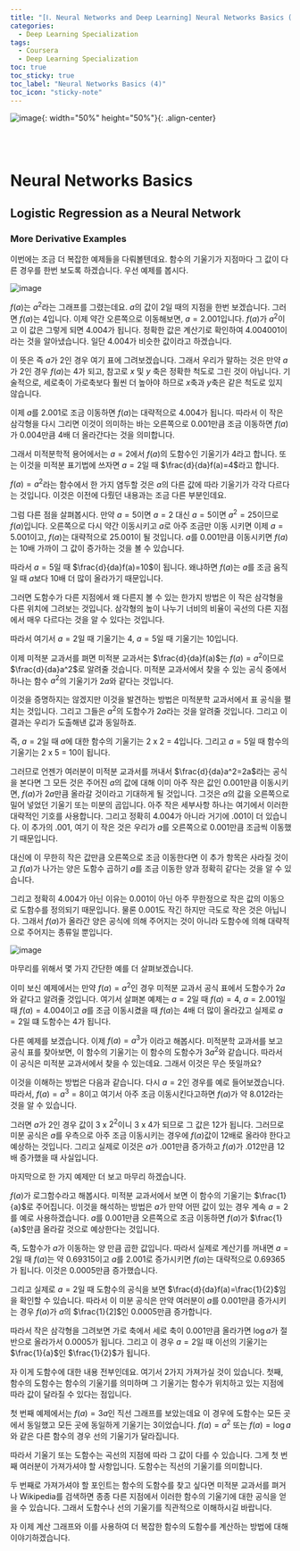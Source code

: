 ```yaml
---
title: "[Ⅰ. Neural Networks and Deep Learning] Neural Networks Basics (4)"
categories:
  - Deep Learning Specialization
tags:
  - Coursera
  - Deep Learning Specialization
toc: true
toc_sticky: true
toc_label: "Neural Networks Basics (4)"
toc_icon: "sticky-note"
---
```


![image](https://user-images.githubusercontent.com/55765292/172768350-41a6b2f0-9468-4b13-bc94-4a38f89ce5e6.png){: width="50%" height="50%"}{: .align-center}

<br><br>

# Neural Networks Basics

## Logistic Regression as a Neural Network

### More Derivative Examples
이번에는 조금 더 복잡한 예제들을 다뤄볼텐데요. 함수의 기울기가 지점마다 그 값이 다른 경우를 한번 보도록 하겠습니다. 우선 예제를 봅시다.

![image](https://user-images.githubusercontent.com/55765292/173518202-fca50226-a132-4c16-bc7f-4c527aa5f160.png)

$f(a)$는 $a^2$라는 그래프를 그렸는데요. $a$의 값이 $2$일 때의 지점을 한번 보겠습니다. 그러면 $f(a)$는 $4$입니다. 이제 약간 오른쪽으로 이동해보면, $a=2.001$입니다. $f(a)$가 $a^2$이고 이 값은 그렇게 되면 $4.004$가 됩니다. 정확한 값은 계산기로 확인하여 $4.004001$이라는 것을 알아냈습니다. 일단 4.004가 비슷한 값이라고 하겠습니다.

이 뜻은 즉 $a$가 $2$인 경우 여기 표에 그려보겠습니다. 그래서 우리가 말하는 것은 만약 $a$가 $2$인 경우 $f(a)$는 $4$가 되고, 참고로 $x$ 및 $y$ 축은 정확한 척도로 그린 것이 아닙니다. 기술적으로, 세로축이 가로축보다 훨씬 더 높아야 하므로 $x$축과 $y$축은 같은 척도로 있지 않습니다.

이제 $a$를 $2.001$로 조금 이동하면 $f(a)$는 대략적으로 $4.004$가 됩니다. 따라서 이 작은 삼각형을 다시 그리면 이것이 의미하는 바는 오른쪽으로 $0.001$만큼 조금 이동하면 $f(a)$가 $0.004$만큼 4배 더 올라간다는 것을 의미합니다.

그래서 미적분학적 용어에서는 $a=2$에서 $f(a)$의 도함수인 기울기가 $4$라고 합니다. 또는 이것을 미적분 표기법에 쓰자면 $a=2$일 때 $\frac{d}{da}f(a)=4$라고 합니다.

$f(a)=a^2$라는 함수에서 한 가지 염두할 것은 $a$의 다른 값에 따라 기울기가 각각 다르다는 것입니다. 이것은 이전에 다뤘던 내용과는 조금 다른 부분인데요.

그럼 다른 점을 살펴봅시다. 만약 $a=5$이면 $a=2$ 대신 $a=5$이면 $a^2=25$이므로 $f(a)$입니다. 오른쪽으로 다시 약간 이동시키고 $a$로 아주 조금만 이동 시키면 이제 $a=5.001$이고, $f(a)$는 대략적으로 $25.001$이 될 것입니다. $a$를 $0.001$만큼 이동시키면 $f(a)$는 10배 가까이 그 값이 증가하는 것을 볼 수 있습니다.

따라서 $a=5$일 때 $\frac{d}{da}f(a)=10$이 됩니다. 왜냐하면 $f(a)$는 $a$를 조금 움직일 때 $a$보다 10배 더 많이 올라가기 때문입니다.

그러면 도함수가 다른 지점에서 왜 다른지 볼 수 있는 한가지 방법은 이 작은 삼각형을 다른 위치에 그려보는 것입니다. 삼각형의 높이 나누기 너비의 비율이 곡선의 다른 지점에서 매우 다르다는 것을 알 수 있다는 것입니다.

따라서 여기서 $a=2$일 때 기울기는 $4$, $a=5$일 때 기울기는 $10$입니다.

이제 미적분 교과서를 펴면 미적분 교과서는 $\frac{d}{da}f(a)$는 $f(a)=a^2$이므로 $\frac{d}{da}a^2$로 알려줄 것습니다. 미적분 교과서에서 찾을 수 있는 공식 중에서 하나는 함수 $a^2$의 기울기가 $2a$와 같다는 것입니다.

이것을 증명하지는 않겠지만 이것을 발견하는 방법은 미적분학 교과서에서 표 공식을 펼치는 것입니다. 그리고 그들은 $a^2$의 도함수가 $2a$라는 것을 알려줄 것입니다. 그리고 이 결과는 우리가 도출해낸 값과 동일하죠.

즉, $a=2$일 때 $a$에 대한 함수의 기울기는 $2$ x $2$ = $4$입니다. 그리고 $a=5$일 때 함수의 기울기는 $2$ x $5$ = $10$이 됩니다.

그러므로 언젠가 여러분이 미적분 교과서를 꺼내서 $\frac{d}{da}a^2=2a$라는 공식을 본다면 그 모든 것은 주어진 $a$의 값에 대해 이미 아주 작은 값인 $0.001$만큼 이동시키면, $f(a)$가 $2a$만큼 올라갈 것이라고 기대하게 될 것입니다. 그것은 $a$의 값을 오른쪽으로 밀어 넣었던 기울기 또는 미분의 곱입니다. 아주 작은 세부사항 하나는 여기에서 이러한 대략적인 기호를 사용합니다. 그리고 정확히 $4.004$가 아니라 거기에 .001이 더 있습니다. 이 추가의 .001, 여기 이 작은 것은 우리가 $a$를 오른쪽으로 $0.001$만큼 조금씩 이동했기 때문입니다.

대신에 이 무한히 작은 값만큼 오른쪽으로 조금 이동한다면 이 추가 항목은 사라질 것이고 $f(a)$가 나가는 양은 도함수 곱하기 $a$를 조금 이동한 양과 정확히 같다는 것을 알 수 있습니다.

그리고 정확히 $4.004$가 아닌 이유는 $0.001$이 아닌 아주 무한정으로 작은 값의 이동으로 도함수를 정의되기 때문입니다. 물론 $0.001$도 작긴 하지만 극도로 작은 것은 아닙니다. 그래서 $f(a)$가 올라간 양은 공식에 의해 주어지는 것이 아니라 도함수에 의해 대략적으로 주어지는 종류일 뿐입니다.

![image](https://user-images.githubusercontent.com/55765292/173518362-cc2ee31e-b4bc-4eb2-afcf-6155c75746a8.png)

마무리를 위해서 몇 가지 간단한 예를 더 살펴보겠습니다.

이미 보신 예제에서는 만약 $f(a) = a^2$인 경우 미적분 교과서 공식 표에서 도함수가 $2a$와 같다고 알려줄 것입니다. 여기서 살펴본 예제는 $a=2$일 때 $f(a) = 4$, $a=2.001$일 때 $f(a) = 4.004$이고 $a$를 조금 이동시켰을 때 $f(a)$는 4배 더 많이 올라갔고 실제로 $a=2$일 떄 도함수는 $4$가 됩니다.

다른 예제를 보겠습니다. 이제 $f(a)=a^3$가 이라고 해봅시다. 미적분학 교과서를 보고 공식 표를 찾아보면, 이 함수의 기울기는 이 함수의 도함수가 $3a^2$와 같습니다. 따라서 이 공식은 미적분 교과서에서 찾을 수 있는데요. 그래서 이것은 무슨 뜻일까요?

이것을 이해하는 방법은 다음과 같습니다. 다시 $a=2$인 경우를 예로 들어보겠습니다. 따라서, $f(a)=a^3=8$이고 여기서 아주 조금 이동시킨다고하면 $f(a)$가 약 $8.012$라는 것을 알 수 있습니다.

그러면 $a$가 $2$인 경우 값이 $3$ x $2^2$이니 $3$ x $4$가 되므로 그 값은 $12$가 됩니다. 그러므로 미분 공식은 $a$를 우측으로 아주 조금 이동시키는 경우에 $f(a)$값이 12배로 올라야 한다고 예상하는 것입니다. 그리고 실제로 이것은 $a$가 $.001$만큼 증가하고 $f(a)$가 $.012$만큼 12배 증가했을 때 사실입니다.

마지막으로 한 가지 예제만 더 보고 마무리 하겠습니다. 

$f(a)$가 로그함수라고 해봅시다. 미적분 교과서에서 보면 이 함수의 기울기는 $\frac{1}{a}$로 주어집니다. 이것을 해석하는 방법은 $a$가 만약 어떤 값이 있는 경우 계속 $a=2$를 예로 사용하겠습니다. $a$를 $0.001$만큼 오른쪽으로 조금 이동하면 $f(a)$가 $\frac{1}{a}$만큼 올라갈 것으로 예상한다는 것입니다.

즉, 도함수가 $a$가 이동하는 양 만큼 곱한 값입니다. 따라서 실제로 계산기를 꺼내면 $a=2$일 때 $f(a)$는 약 $0.69315$이고 $a$를 $2.001$로 증가시키면 $f(a)$는 대략적으로 $0.69365$가 됩니다. 이것은 $0.0005$만큼 증가했습니다.

그리고 실제로 $a=2$일 때 도함수의 공식을 보면 $\frac{d}{da}f(a)=\frac{1}{2}$임을 확인할 수 있습니다. 따라서 이 미분 공식은 만약 여러분이 $a$를 $0.001$만큼 증가시키는 경우 $f(a)$가 $a$의 $\frac{1}{2]$인 $0.0005$만큼 증가합니다.

따라서 작은 삼각형을 그려보면 가로 축에서 세로 축이 $0.001$만큼 올라가면 $\log{a}$가 절반으로 올라가서 $0.0005$가 됩니다. 그리고 이 경우 $a=2$일 때 이선의 기울기는 $\frac{1}{a}$인 $\frac{1}{2}$가 됩니다.

자 이게 도함수에 대한 내용 전부인데요. 여기서 2가지 가져가실 것이 있습니다. 첫째, 함수의 도함수는 함수의 기울기를 의미하며 그 기울기는 함수가 위치하고 있는 지점에 따라 값이 달라질 수 있다는 점입니다.

첫 번째 예제에서는 $f(a) = 3a$인 직선 그래프를 보았는데요 이 경우에 도함수는 모든 곳에서 동일했고 모든 곳에 동일하게 기울기는 $3$이었습니다. $f(a) = a^2$ 또는 $f(a) = \log{a}$와 같은 다른 함수의 경우 선의 기울기가 달라집니다.

따라서 기울기 또는 도함수는 곡선의 지점에 따라 그 값이 다를 수 있습니다. 그게 첫 번째 여러분이 가져가셔야 할 사항입니다. 도함수는 직선의 기울기를 의미합니다.

두 번째로 가져가셔야 할 포인트는 함수의 도함수를 찾고 싶다면 미적분 교과서를 펴거나 Wikipedia를 검색하면 종종 다른 지점에서 이러한 함수의 기울기에 대한 공식을 얻을 수 있습니다. 그래서 도함수나 선의 기울기를 직관적으로 이해하시길 바랍니다.

자 이제 계산 그래프와 이를 사용하여 더 복잡한 함수의 도함수를 계산하는 방법에 대해 이야기하겠습니다.
